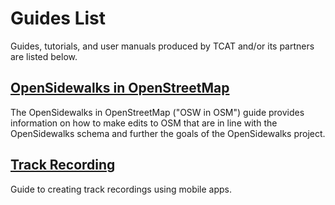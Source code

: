 # Guides List

Guides, tutorials, and user manuals produced by TCAT and/or its partners are listed below.

## [OpenSidewalks in OpenStreetMap](#opensidewalks/osw-guides/osw-in-osm.md)

The OpenSidewalks in OpenStreetMap ("OSW in OSM") guide provides information on how to make edits to OSM that are in line with the OpenSidewalks schema and further the goals of the OpenSidewalks project.

## [Track Recording](#guides/track-recording.md)

Guide to creating track recordings using mobile apps.
